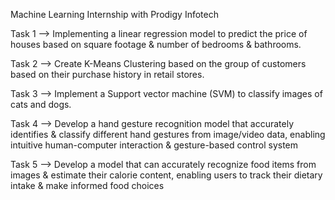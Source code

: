 Machine Learning Internship with Prodigy Infotech

Task 1 --> Implementing a linear regression model to predict the price of houses based on square footage & number of bedrooms & bathrooms.

Task 2 --> Create K-Means Clustering based on the group of customers based on their purchase history in retail stores.

Task 3 --> Implement a Support vector machine (SVM) to classify images of cats and dogs.

Task 4 --> Develop a hand gesture recognition model that accurately identifies & classify  different hand gestures from image/video data, enabling intuitive human-computer 
 	   interaction & gesture-based control system

Task 5 --> Develop a model that can accurately recognize food items from images & estimate their calorie content, enabling users to track their dietary intake & make informed food choices
